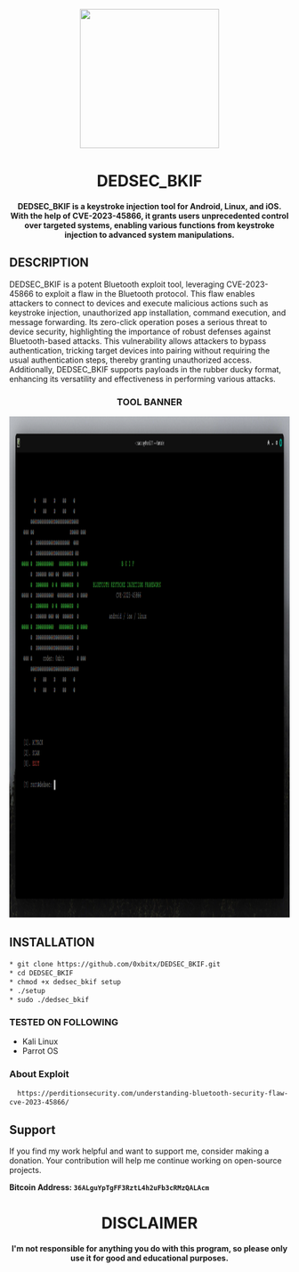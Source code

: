 
<p align="center">
<img src="https://cdn-icons-png.flaticon.com/512/6716/6716366.png", width="250", height="250">
</p>

<h1 align="center"> DEDSEC_BKIF</h1>
<h4 align="center">DEDSEC_BKIF is a keystroke injection tool for Android, Linux, and iOS. With the help of CVE-2023-45866, it grants users unprecedented control over targeted systems, enabling various functions from keystroke injection to advanced system manipulations.</h4>

## DESCRIPTION
DEDSEC_BKIF is a potent Bluetooth exploit tool, leveraging CVE-2023-45866 to exploit a flaw in the Bluetooth protocol. This flaw enables attackers to connect to devices and execute malicious actions such as keystroke injection, unauthorized app installation, command execution, and message forwarding. Its zero-click operation poses a serious threat to device security, highlighting the importance of robust defenses against Bluetooth-based attacks. This vulnerability allows attackers to bypass authentication, tricking target devices into pairing without requiring the usual authentication steps, thereby granting unauthorized access. Additionally, DEDSEC_BKIF supports payloads in the rubber ducky format, enhancing its versatility and effectiveness in performing various attacks.

<h3 align="center"> TOOL BANNER </h3>
<p align="center">
<img src="https://github.com/0xbitx/DEDSEC_BKIF/blob/main/banner.png", width="900", height="900">
</p>

## INSTALLATION 
    * git clone https://github.com/0xbitx/DEDSEC_BKIF.git
    * cd DEDSEC_BKIF
    * chmod +x dedsec_bkif setup
    * ./setup
    * sudo ./dedsec_bkif
    

### TESTED ON FOLLOWING
* Kali Linux 
* Parrot OS 

### About Exploit
      https://perditionsecurity.com/understanding-bluetooth-security-flaw-cve-2023-45866/
      
## Support

If you find my work helpful and want to support me, consider making a donation. Your contribution will help me continue working on open-source projects.

**Bitcoin Address: `36ALguYpTgFF3RztL4h2uFb3cRMzQALAcm`**

<h1 align="center"> DISCLAIMER </h1>

<h4 align="center">I'm not responsible for anything you do with this program, so please only use it for good and educational purposes. </h4>
